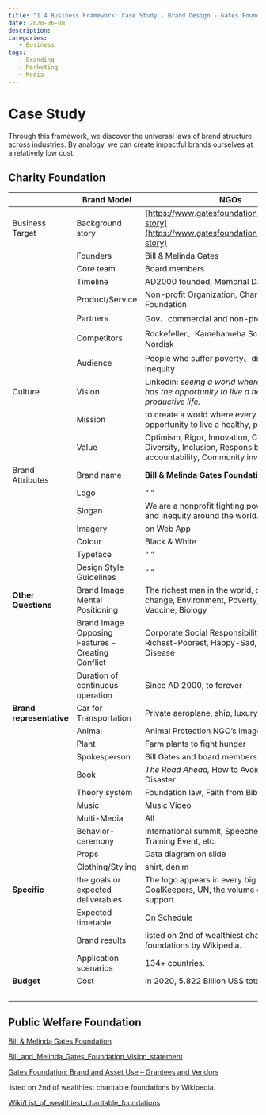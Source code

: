 ```yaml
---
title: "1.4 Business Framework: Case Study - Brand Design - Gates Foundation"
date: 2020-06-08
description:
categories:
   - Business
tags:
   - Branding
   - Marketing
   - Media
---
```


# Case Study

Through this framework, we discover the universal laws of brand structure across industries. By analogy, we can create impactful brands ourselves at a relatively low cost.

## Charity Foundation

| | **Brand Model** | **NGOs** |
| --- | --- | --- |
| Business Target | Background story | [https://www.gatesfoundation.org/about/our-story](https://www.gatesfoundation.org/about/our-story) |
| | Founders | Bill & Melinda Gates |
| | Core team | Board members |
| | Timeline | AD2000 founded, Memorial Days |
| | Product/Service | Non-profit Organization, Charitable Foundation |
| | Partners | Gov、commercial and non-profits Org. |
| | Competitors | Rockefeller、Kamehameha Schools、Novo Nordisk |
| | Audience | People who suffer poverty、disease、inequity |
| Culture | Vision | Linkedin: *seeing a world where every person has the opportunity to live a healthy, productive life.* |
| | Mission | to create a world where every person has the opportunity to live a healthy, productive life. |
| | Value | Optimism, Rigor, Innovation, Collaboration, Diversity, Inclusion, Responsibility and accountability, Community involvement. |
| Brand Attributes | Brand name | **Bill & Melinda Gates Foundation** |
| | Logo | “ ” |
| | Slogan | We are a nonprofit fighting poverty, disease, and inequity around the world. |
| | Imagery | on Web App |
| | Colour | Black & White |
| | Typeface | “ ” |
| | Design Style Guidelines | “ ” |
| **Other Questions** | Brand Image Mental Positioning | The richest man in the world, charity, Climate change, Environment, Poverty, Disease, Vaccine, Biology |
| | Brand Image Opposing Features - Creating Conflict | Corporate Social Responsibility Report. Richest-Poorest, Happy-Sad, Healthy- Disease |
| | Duration of continuous operation | Since AD 2000, to forever |
| **Brand representative** | Car for Transportation | Private aeroplane, ship, luxury car collection |
| | Animal | Animal Protection NGO’s image |
| | Plant | Farm plants to fight hunger |
| | Spokesperson | Bill Gates and board members |
| | Book | *The Road Ahead,* How to Avoid a Climate Disaster |
| | Theory system | Foundation law, Faith from Bible |
| | Music | Music Video |
| | Multi-Media | All |
| | Behavior-ceremony | International summit, Speeches, Workshop, Training Event, etc. |
| | Props | Data diagram on slide |
| | Clothing/Styling | shirt, denim |
| **Specific** | the goals or expected deliverables | The logo appears in every big events such as GoalKeepers, UN, the volume of the financial support |
| | Expected timetable | On Schedule |
| | Brand results | listed on 2nd of wealthiest charitable foundations by Wikipedia. |
| | Application scenarios | 134+ countries. |
| **Budget** | Cost | in 2020, 5.822 Billion US$ totally |
| | | |

## Public Welfare Foundation

[Bill & Melinda Gates Foundation](https://www.gatesfoundation.org/)

[Bill_and_Melinda_Gates_Foundation_Vision_statement](https://mission-statement.com/bill-melinda-gates-foundation/#Bill_and_Melinda_Gates_Foundation_Vision_statement)

[Gates Foundation: Brand and Asset Use – Grantees and Vendors](https://docs.gatesfoundation.org/Documents/GATES_Brand_Guidelines-Grantees_and_Vendors.pdf)

listed on 2nd of wealthiest charitable foundations by Wikipedia.

[Wiki/List_of_wealthiest_charitable_foundations](https://en.wikipedia.org/wiki/List_of_wealthiest_charitable_foundations)
